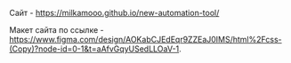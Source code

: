 Сайт - https://milkamooo.github.io/new-automation-tool/

Макет сайта по ссылке - https://www.figma.com/design/AOKabCJEdEqr9ZZEaJ0IMS/html%2Fcss-(Copy)?node-id=0-1&t=aAfvGqyUSedLLOaV-1.
